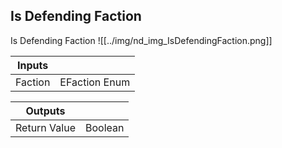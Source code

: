 ## Is Defending Faction
Is Defending Faction
![[../img/nd_img_IsDefendingFaction.png]]

|Inputs||
|--|--|
| Faction | EFaction Enum |

|Outputs||
|--|--|
| Return Value | Boolean |
